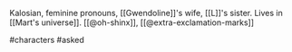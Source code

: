 Kalosian, feminine pronouns, [[Gwendoline]]'s wife, [[L]]'s sister. Lives in [[Mart's universe]]. [[@oh-shinx]], [[@extra-exclamation-marks]]

#characters #asked 